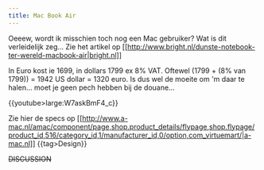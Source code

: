 ```yaml
---
title: Mac Book Air
---
```

Oeeew, wordt ik misschien toch nog een Mac gebruiker? Wat is dit verleidelijk zeg... Zie het artikel op [[http://www.bright.nl/dunste-notebook-ter-wereld-macbook-air|bright.nl]] 

In Euro kost ie 1699, in dollars 1799 ex 8% VAT. Oftewel (1799 + (8% van 1799)) = 1942 US dollar = 1320 euro. Is dus wel de moeite om 'm daar te halen... moet je geen pech hebben bij de douane...

{{youtube>large:W7askBmF4_c}}

Zie hier de specs op [[http://www.a-mac.nl/amac/component/page,shop.product_details/flypage,shop.flypage/product_id,516/category_id,1/manufacturer_id,0/option,com_virtuemart/|a-mac.nl]]
{{tag>Design}}

~~DISCUSSION~~
